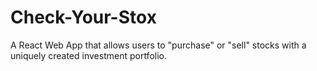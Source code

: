 # Check-Your-Stox
A React Web App that allows users to "purchase" or "sell" stocks with a uniquely created investment portfolio.
